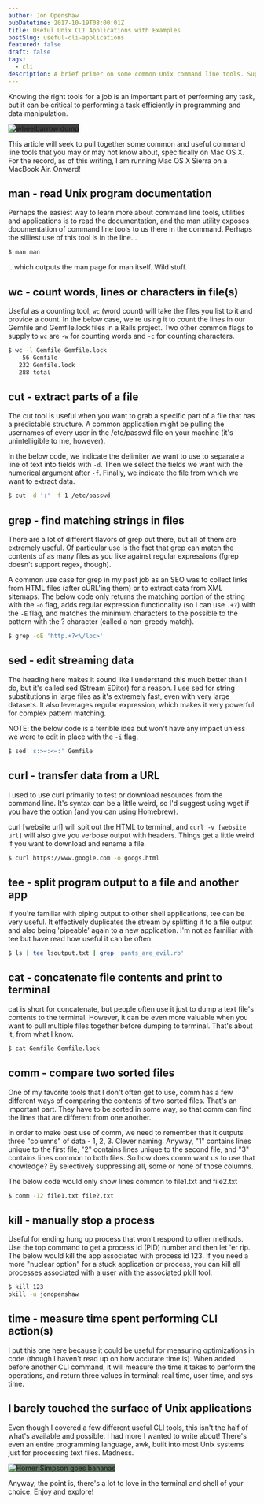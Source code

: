 ```yaml
---
author: Jon Openshaw
pubDatetime: 2017-10-19T08:00:01Z
title: Useful Unix CLI Applications with Examples
postSlug: useful-cli-applications
featured: false
draft: false
tags:
  - cli
description: A brief primer on some common Unix command line tools. Super beginner level.
---
```


Knowing the right tools for a job is an important part of performing any task, but it can be critical to performing a task efficiently in programming and data manipulation.

<img src="https://media1.tenor.com/images/92e21cacf78ad39c1027e633c289d19a/tenor.gif?itemid=12003314" alt="wheelbarrow dump" style="max-width: 518px; background-color: rgb(63, 63, 63);">

This article will seek to pull together some common and useful command line tools that you may or may not know about, specifically on Mac OS X. For the record, as of this writing, I am running Mac OS X Sierra on a MacBook Air. Onward!

## man - read Unix program documentation

Perhaps the easiest way to learn more about command line tools, utilities and applications is to read the documentation, and the man utility exposes documentation of command line tools to us there in the command. Perhaps the silliest use of this tool is in the line...

```bash
$ man man
```

...which outputs the man page for man itself. Wild stuff.

## wc - count words, lines or characters in file(s)

Useful as a counting tool, `wc` (word count) will take the files you list to it and provide a count. In the below case, we're using it to count the lines in our Gemfile and Gemfile.lock files in a Rails project. Two other common flags to supply to `wc` are `-w` for counting words and `-c` for counting characters.

```bash
$ wc -l Gemfile Gemfile.lock
    56 Gemfile
   232 Gemfile.lock
   288 total

```

## cut - extract parts of a file

The cut tool is useful when you want to grab a specific part of a file that has a predictable structure. A common application might be pulling the usernames of every user in the /etc/passwd file on your machine (it's unintelligible to me, however).

In the below code, we indicate the delimiter we want to use to separate a line of text into fields with `-d`. Then we select the fields we want with the numerical argument after `-f`. Finally, we indicate the file from which we want to extract data.

```bash
$ cut -d ':' -f 1 /etc/passwd
```

## grep - find matching strings in files

There are a lot of different flavors of grep out there, but all of them are extremely useful. Of particular use is the fact that grep can match the contents of as many files as you like against regular expressions (fgrep doesn't support regex, though).

A common use case for grep in my past job as an SEO was to collect links from HTML files (after cURL'ing them) or to extract data from XML sitemaps. The below code only returns the matching portion of the string with the `-o` flag, adds regular expression functionality (so I can use `.+?`) with the `-E` flag, and matches the minimum characters to the possible to the pattern with the ? character (called a non-greedy match).

```bash
$ grep -oE 'http.+?<\/loc>'
```

## sed - edit streaming data

The heading here makes it sound like I understand this much better than I do, but it's called sed (Stream EDitor) for a reason. I use sed for string substitutions in large files as it's extremely fast, even with very large datasets. It also leverages regular expression, which makes it very powerful for complex pattern matching.

NOTE: the below code is a terrible idea but won't have any impact unless we were to edit in place with the `-i` flag.

```bash
$ sed 's:>=:<=:' Gemfile
```

## curl - transfer data from a URL

I used to use curl primarily to test or download resources from the command line. It's syntax can be a little weird, so I'd suggest using wget if you have the option (and you can using Homebrew).

curl [website url] will spit out the HTML to terminal, and `curl -v [website url]` will also give you verbose output with headers. Things get a little weird if you want to download and rename a file.

```bash
$ curl https://www.google.com -o googs.html
```

## tee - split program output to a file and another app

If you're familiar with piping output to other shell applications, tee can be very useful. It effectively duplicates the stream by splitting it to a file output and also being 'pipeable' again to a new application. I'm not as familiar with tee but have read how useful it can be often.

```bash
$ ls | tee lsoutput.txt | grep 'pants_are_evil.rb'
```

## cat - concatenate file contents and print to terminal

cat is short for concatenate, but people often use it just to dump a text file's contents to the terminal. However, it can be even more valuable when you want to pull multiple files together before dumping to terminal. That's about it, from what I know.

```bash
$ cat Gemfile Gemfile.lock
```

## comm - compare two sorted files

One of my favorite tools that I don't often get to use, comm has a few different ways of comparing the contents of two sorted files. That's an important part. They have to be sorted in some way, so that comm can find the lines that are different from one another.

In order to make best use of comm, we need to remember that it outputs three "columns" of data - 1, 2, 3. Clever naming. Anyway, "1" contains lines unique to the first file, "2" contains lines unique to the second file, and "3" contains lines common to both files. So how does comm want us to use that knowledge? By selectively suppressing all, some or none of those columns.

The below code would only show lines common to file1.txt and file2.txt

```bash
$ comm -12 file1.txt file2.txt
```

## kill - manually stop a process

Useful for ending hung up process that won't respond to other methods. Use the top command to get a process id (PID) number and then let 'er rip. The below would kill the app associated with process id 123. If you need a more "nuclear option" for a stuck application or process, you can kill all processes associated with a user with the associated pkill tool.

```bash
$ kill 123
pkill -u jonopenshaw
```

## time - measure time spent performing CLI action(s)

I put this one here because it could be useful for measuring optimizations in code (though I haven't read up on how accurate time is). When added before another CLI command, it will measure the time it takes to perform the operations, and return three values in terminal: real time, user time, and sys time.

## I barely touched the surface of Unix applications

Even though I covered a few different useful CLI tools, this isn't the half of what's available and possible. I had more I wanted to write about! There's even an entire programming language, awk, built into most Unix systems just for processing text files. Madness.

<img src="https://media1.tenor.com/images/f750bb9b61798f26049906e81aee7752/tenor.gif?itemid=4247101" alt="Homer Simpson goes bananas" style="background-color: rgb(96, 116, 97);">

Anyway, the point is, there's a lot to love in the terminal and shell of your choice. Enjoy and explore!
